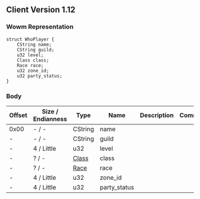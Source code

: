 ## Client Version 1.12

### Wowm Representation
```rust,ignore
struct WhoPlayer {
    CString name;
    CString guild;
    u32 level;
    Class class;
    Race race;
    u32 zone_id;
    u32 party_status;
}
```
### Body

| Offset | Size / Endianness | Type | Name | Description | Comment |
| ------ | ----------------- | ---- | ---- | ----------- | ------- |
| 0x00 | - / - | CString | name |  |  |
| - | - / - | CString | guild |  |  |
| - | 4 / Little | u32 | level |  |  |
| - | ? / - | [Class](class.md) | class |  |  |
| - | ? / - | [Race](race.md) | race |  |  |
| - | 4 / Little | u32 | zone_id |  |  |
| - | 4 / Little | u32 | party_status |  |  |

